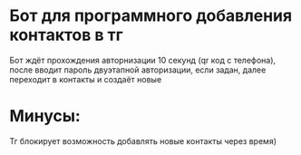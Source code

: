 # Бот для программного добавления контактов в тг
Бот ждёт прохождения авторнизации 10 секунд (qr код с телефона), после вводит пароль двуэтапной авторизации, если задан, далее переходит в контакты и создаёт новые
# Минусы:
Тг блокирует возможность добавлять новые контакты через время)
